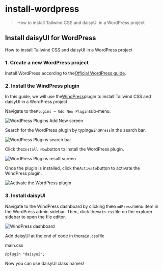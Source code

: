 # install-wordpress

> How to install Tailwind CSS and daisyUI in a WordPress project

## Install daisyUI for WordPress

How to install Tailwind CSS and daisyUI in a WordPress project

### [](#1-create-a-new-wordpress-project)1\. Create a new WordPress project

Install WordPress according to the[Official WordPress guide](https://wordpress.org/download/).

### [](#2-install-the-windpress-plugin)2\. Install the WindPress plugin

In this guide, we will use the[WindPress](https://wind.press/)plugin to install Tailwind CSS and daisyUI in a WordPress project.

Navigate to the`Plugins → Add New Plugin`sub-menu.

![WordPress Plugins Add New screen](https://img.daisyui.com/images/docs/install/windpress/screenshot-1.webp)

Search for the WordPress plugin by typing`WindPress`in the search bar.

![WordPress Plugins search bar](https://img.daisyui.com/images/docs/install/windpress/screenshot-2.webp)

Click the`Install Now`button to install the WordPress plugin.

![WordPress Plugins result screen](https://img.daisyui.com/images/docs/install/windpress/screenshot-3.webp)

Once the plugin is installed, click the`Activate`button to activate the WindPress plugin.

![Activate the WordPress plugin](https://img.daisyui.com/images/docs/install/windpress/screenshot-4.webp)

### [](#3-install-daisyui)3\. Install daisyUI

Navigate to the WindPress dashboard by clicking the`WindPress`menu item in the WordPress admin sidebar. Then, click the`main.css`file on the explorer sidebar to open the file editor.

![WindPress dashboard](https://img.daisyui.com/images/docs/install/windpress/screenshot-5.webp)

Add daisyUI at the end of code in the`main.css`file

main.css

    @plugin "daisyui";

Now you can use daisyUI class names!
